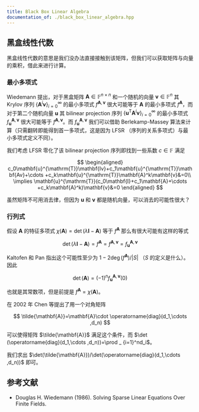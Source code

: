 ```yaml
---
title: Black Box Linear Algebra
documentation_of: ./black_box_linear_algebra.hpp
---
```


## 黑盒线性代数

黑盒线性代数的意思是我们没办法直接接触到该矩阵，但我们可以获取矩阵与向量的乘积，借此来进行计算。

### 最小多项式

Wiedemann 提出，对于黑盒矩阵 $\mathbf{A}\in\mathbb{F}^{n\times n}$ 和一个随机的向量 $\mathbf{v}\in\mathbb{F}^n$ 其 Krylov 序列 $\lbrace \mathbf{A}^i\mathbf{v} \rbrace _ {i=0}^\infty$ 的最小多项式 $f^{\mathbf{A},\mathbf{v}}$ 很大可能等于 $\mathbf{A}$ 的最小多项式 $f^{\mathbf{A}}$，而对于第二个随机向量 $\mathbf{u}$ 其 bilinear projection 序列 $\lbrace \mathbf{u}^{\mathrm{T}}\mathbf{A}^i\mathbf{v} \rbrace _ {i=0}^\infty$ 的最小多项式 $f^{\mathbf{A},\mathbf{v}} _ \mathbf{u}$ 很大可能等于 $f^{\mathbf{A},\mathbf{v}}$。而 $f^{\mathbf{A},\mathbf{v}} _ \mathbf{u}$ 我们可以借助 Berlekamp-Massey 算法来计算（只需翻转即能得到首一多项式，这是因为 LFSR （序列的关系多项式）与最小多项式定义不同）。

我们考虑 LFSR 零化了该 bilinear projection 序列即找到一些系数 $c\in \mathbb{F}$ 满足

$$
\begin{aligned}
c_0\mathbf{u}^{\mathrm{T}}\mathbf{Iv}+c_1\mathbf{u}^{\mathrm{T}}\mathbf{Av}+\cdots +c_k\mathbf{u}^{\mathrm{T}}\mathbf{A}^k\mathbf{v}&=0\\
\implies \mathbf{u}^{\mathrm{T}}(c_0\mathbf{I}+c_1\mathbf{A}+\cdots +c_k\mathbf{A}^k)\mathbf{v}&=0
\end{aligned}
$$

虽然矩阵不可用消去律，但因为 $\mathbf{u}$ 和 $\mathbf{v}$ 都是随机向量，可以消去的可能性很大？

### 行列式

假设 $\mathbf{A}$ 的特征多项式 $\chi (\mathbf{A})=\det(\lambda \mathbf{I}-\mathbf{A})$ 等于 $f^{\mathbf{A}}$ 那么有很大可能有这样的等式

$$
\det(\lambda \mathbf{I}-\mathbf{A})=f^{\mathbf{A}}=f^{\mathbf{A},\mathbf{v}}=f^{\mathbf{A},\mathbf{v}} _ \mathbf{u}
$$

Kaltofen 和 Pan 指出这个可能性至少为 $1-2\deg(f^{\mathbf{A}})/\lvert S\rvert$ （$S$ 的定义是什么）。因此

$$
\det(\mathbf{A})=(-1)^nf^{\mathbf{A},\mathbf{v}} _ \mathbf{u}(0)
$$

也就是其常数项，但是前提是 $f^{\mathbf{A}}=\chi(\mathbf{A})$。

在 2002 年 Chen 等提出了用一个对角矩阵

$$
\tilde{\mathbf{A}}=\mathbf{A}\cdot \operatorname{diag}(d_1,\cdots ,d_n)
$$

可以使得矩阵 $\tilde{\mathbf{A}}$ 满足这个条件，而 $\det (\operatorname{diag}(d_1,\cdots ,d_n))=\prod _ {i=1}^nd_i$。

我们求出 $\det(\tilde{\mathbf{A}})/\det(\operatorname{diag}(d_1,\cdots ,d_n))$ 即可。

## 参考文献

- Douglas H. Wiedemann (1986). Solving Sparse Linear Equations Over Finite Fields.